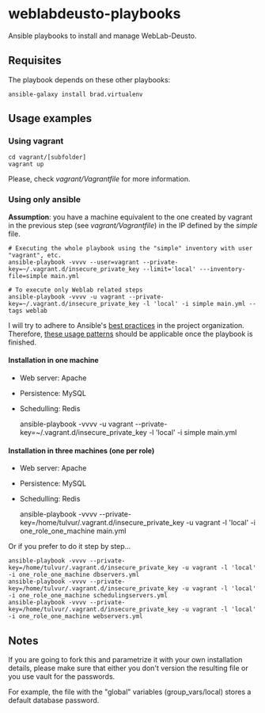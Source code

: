 # weblabdeusto-playbooks

Ansible playbooks to install and manage WebLab-Deusto.



## Requisites

The playbook depends on these other playbooks:

    ansible-galaxy install brad.virtualenv

## Usage examples

### Using vagrant

    cd vagrant/[subfolder]
    vagrant up
   
Please, check _vagrant/Vagrantfile_ for more information.

### Using only ansible

__Assumption__: you have a machine equivalent to the one created by vagrant in the previous step (see _vagrant/Vagrantfile_) in the IP defined by the _simple_ file.

    # Executing the whole playbook using the "simple" inventory with user "vagrant", etc.
    ansible-playbook -vvvv --user=vagrant --private-key=~/.vagrant.d/insecure_private_key --limit='local' ---inventory-file=simple main.yml
    
    # To execute only Weblab related steps
    ansible-playbook -vvvv -u vagrant --private-key=~/.vagrant.d/insecure_private_key -l 'local' -i simple main.yml --tags weblab

I will try to adhere to Ansible's [best practices](http://docs.ansible.com/playbooks_best_practices.html#content-organization) in the project organization. Therefore, [these usage patterns](http://docs.ansible.com/playbooks_best_practices.html#what-this-organization-enables-examples) should be applicable once the playbook is finished.


#### Installation in one machine

* Web server: Apache
* Persistence: MySQL
* Schedulling: Redis

    ansible-playbook -vvvv -u vagrant --private-key=~/.vagrant.d/insecure_private_key -l 'local' -i simple main.yml


#### Installation in three machines (one per role)

* Web server: Apache
* Persistence: MySQL
* Schedulling: Redis

    ansible-playbook -vvvv --private-key=/home/tulvur/.vagrant.d/insecure_private_key -u vagrant -l 'local' -i one_role_one_machine main.yml
    
Or if you prefer to do it step by step...

    ansible-playbook -vvvv --private-key=/home/tulvur/.vagrant.d/insecure_private_key -u vagrant -l 'local' -i one_role_one_machine dbservers.yml
    ansible-playbook -vvvv --private-key=/home/tulvur/.vagrant.d/insecure_private_key -u vagrant -l 'local' -i one_role_one_machine schedulingservers.yml
    ansible-playbook -vvvv --private-key=/home/tulvur/.vagrant.d/insecure_private_key -u vagrant -l 'local' -i one_role_one_machine webservers.yml
    

## Notes

If you are going to fork this and parametrize it with your own installation details, please make sure that either you don't version the resulting file or you use vault for the passwords.

For example, the file with the "global" variables (group_vars/local) stores a default database password.

